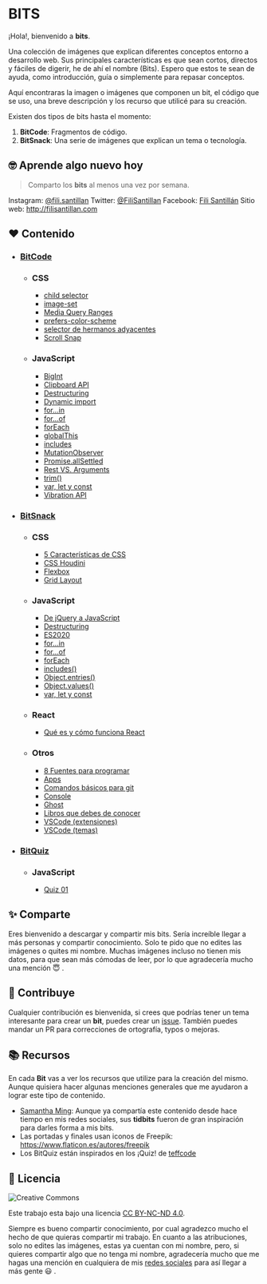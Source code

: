 # BITS

¡Hola!, bienvenido a **bits**.

Una colección de imágenes que explican diferentes conceptos entorno a desarrollo
web. Sus principales características es que sean cortos, directos y fáciles de
digerir, he de ahí el nombre (Bits). Espero que estos te sean de ayuda, como
introducción, guía o simplemente para repasar conceptos.

Aquí encontraras la imagen o imágenes que componen un bit, el código que se uso,
una breve descripción y los recurso que utilicé para su creación.

Existen dos tipos de bits hasta el momento:

1. **BitCode**: Fragmentos de código.
2. **BitSnack**: Una serie de imágenes que explican un tema o tecnología.

## 🤓 Aprende algo nuevo hoy

> Comparto los **bits** al menos una vez por semana.

Instagram: [@fili.santillan](https://www.instagram.com/fili.santillan/) Twitter:
[@FiliSantillan](https://twitter.com/FiliSantillan) Facebook:
[Fili Santillán](https://www.facebook.com/FiliSantillan96/) Sitio web:
http://filisantillan.com

## ❤ Contenido

-   ### [BitCode](/BitCode/)

    -   ### CSS

        -   [child selector](BitCode/child-selector/child-selector.md)
        -   [image-set](BitCode/image-set/image-set.md)
        -   [Media Query Ranges](/BitCode/media-query-ranges/media-query-ranges.md)
        -   [prefers-color-scheme](/BitCode/prefers-color-scheme/prefers-color-scheme.md)
        -   [selector de hermanos adyacentes](/BitCode/adjacent-sibling-selector/adjacent-sibling-selector.md)
        -   [Scroll Snap](/BitCode/scroll-snap/scroll-snap.md)

    -   ### JavaScript
        -   [BigInt](/BitCode/BigInt/BigInt.md)
        -   [Clipboard API](/BitCode/ClipboardApi/clipboardApi.md)
        -   [Destructuring](/BitCode/Destructuring/destructuring.md)
        -   [Dynamic import](/BitCode/DynamicImport/dynamic-import.md)
        -   [for...in](/BitCode/for...in/for...in.md)
        -   [for...of](/BitCode/for...of/for...of.md)
        -   [forEach](/BitCode/forEach/forEach.md)
        -   [globalThis](/BitCode/globalThis/globalThis.md)
        -   [includes](/BitCode/includes/includes.md)
        -   [MutationObserver](/BitCode/mutationObserver/mutationObserver.md)
        -   [Promise.allSettled](/BitCode/Promise.allSettled/Promise.allSettled.md)
        -   [Rest VS. Arguments](/BitCode/RestVSArguments/RestVSArguments.md)
        -   [trim()](/BitCode/trim/trim.md)
        -   [var, let y const](./BitCode/var-let-const/var-let-const.md)
        -   [Vibration API](/BitCode/vibration-api/vibration-api.md)

-   ### [BitSnack](/BitSnack/)

    -   ### CSS

        -   [5 Características de CSS](/BitSnack/css-features/css-features.md)
        -   [CSS Houdini](/BitSnack/css-houdini/css-houdini.md)
        -   [Flexbox](/BitSnack/flexbox/flexbox.md)
        -   [Grid Layout](/BitSnack/grid-layout/grid-layout.md)

    -   ### JavaScript

        -   [De jQuery a JavaScript](/BitSnack/jquery-js/jquery-js.md)
        -   [Destructuring](/BitSnack/Destructuring/destructuring.md)
        -   [ES2020](/BitSnack/ES2020/ES2020.md)
        -   [for...in](/BitSnack/for...in/for...in.md)
        -   [for...of](/BitSnack/for...of/for...of.md)
        -   [forEach](/BitSnack/forEach/forEach.md)
        -   [includes()](/BitSnack/includes/includes.md)
        -   [Object.entries()](/BitSnack/Object.entries/Object.entries.md)
        -   [Object.values()](/BitSnack/Object.values/Object.values.md)
        -   [var, let y const](/BitSnack/var-let-const/var-let-const.md)

    -   ### React

        -   [Qué es y cómo funciona React](/BitSnack/react/react.md)

    -   ### Otros

        -   [8 Fuentes para programar](/BitSnack/fonts/fonts.md)
        -   [Apps](/BitSnack/apps/apps.md)
        -   [Comandos básicos para git](/BitSnack/git-commands/git-commands.md)
        -   [Console](/BitSnack/console/console.md)
        -   [Ghost](/BitSnack/Ghost/Ghost.md)
        -   [Libros que debes de conocer](/BitSnack/books/books.md)
        -   [VSCode (extensiones)](/BitSnack/vscode-extensions/VSCode-extensions.md)
        -   [VSCode (temas)](/BitSnack/vscode-theme/vscode-themes.md)

-   ### [BitQuiz](/BitQuiz/)

    -   ### JavaScript

        -   [Quiz 01](/BitQuiz/js-quiz-01/js-quiz-01.md)

## ✨ Comparte

Eres bienvenido a descargar y compartir mis bits. Sería increíble llegar a más
personas y compartir conocimiento. Solo te pido que no edites las imágenes o
quites mi nombre. Muchas imágenes incluso no tienen mis datos, para que sean más
cómodas de leer, por lo que agradecería mucho una mención 😇 .

## 🤜 Contribuye

Cualquier contribución es bienvenida, si crees que podrías tener un tema
interesante para crear un **bit**, puedes crear un
[issue](https://github.com/FiliSantillan/Bits/issues). También puedes mandar un
PR para correcciones de ortografía, typos o mejoras.

## 📚 Recursos

En cada **Bit** vas a ver los recursos que utilize para la creación del mismo.
Aunque quisiera hacer algunas menciones generales que me ayudaron a lograr este
tipo de contenido.

-   [Samantha Ming](https://www.instagram.com/samanthaming/): Aunque ya
    compartía este contenido desde hace tiempo en mis redes sociales, sus
    **tidbits** fueron de gran inspiración para darles forma a mis bits.
-   Las portadas y finales usan iconos de Freepik:
    https://www.flaticon.es/autores/freepik
-   Los BitQuiz están inspirados en los ¡Quiz! de
    [teffcode](https://gist.github.com/teffcode)

## 📜 Licencia

![Creative Commons](https://mirrors.creativecommons.org/presskit/buttons/80x15/svg/by-nc-nd.svg)

Este trabajo esta bajo una licencia
[CC BY-NC-ND 4.0](https://creativecommons.org/licenses/by-nc-nd/4.0/deed.es).

Siempre es bueno compartir conocimiento, por cual agradezco mucho el hecho de
que quieras compartir mi trabajo. En cuanto a las atribuciones, solo no edites
las imágenes, estas ya cuentan con mi nombre, pero, si quieres compartir algo
que no tenga mi nombre, agradecería mucho que me hagas una mención en cualquiera
de mis [redes sociales](#aprende-algo-nuevo-hoy) para así llegar a más gente 😃
.
